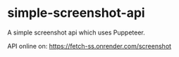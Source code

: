 # simple-screenshot-api
A simple screenshot api which uses Puppeteer.

API online on: https://fetch-ss.onrender.com/screenshot